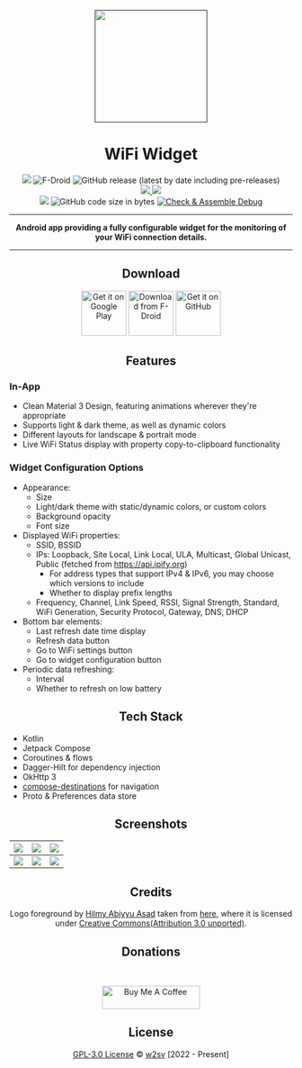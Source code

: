 <p align="center">
  <a href=""><img width="200" height="200" src="https://github.com/w2sv/WiFi-Widget/blob/main/app/src/main/res/mipmap-xxxhdpi/logo_round.png"></a>
</p>
<h1 align="center">WiFi Widget</h1>

<p align="center">
  <img src="https://img.shields.io/endpoint?color=green&logo=google-play&logoColor=green&url=https%3A%2F%2Fplay.cuzi.workers.dev%2Fplay%3Fi%3Dcom.w2sv.wifiwidget%26l%3DPlay%2520Store%26m%3D%24version"/>
  <img alt="F-Droid" src="https://img.shields.io/f-droid/v/com.w2sv.wifiwidget">
  <img alt="GitHub release (latest by date including pre-releases)" src="https://img.shields.io/github/v/release/w2sv/WiFi-Widget?include_prereleases"/>

  <br>

  <a href="https://github.com/w2sv/WiFi-Widget/releases">
    <img src="https://img.shields.io/github/downloads/w2sv/WiFi-Widget/total?label=Downloads&logo=github"/>
  </a>
  <img src="https://img.shields.io/endpoint?color=green&logo=google-play&logoColor=green&url=https%3A%2F%2Fplay.cuzi.workers.dev%2Fplay%3Fi%3Dcom.w2sv.wifiwidget%26l%3DDownloads%26m%3D%24totalinstalls"/>

  <br>

  <img src="https://img.shields.io/github/license/w2sv/WiFi-Widget">
  <img alt="GitHub code size in bytes" src="https://img.shields.io/github/languages/code-size/w2sv/WiFi-Widget">
  <a href="https://github.com/w2sv/WiFi-Widget/actions/workflows/workflow.yaml"><img alt="Check & Assemble Debug" src="https://github.com/w2sv/WiFi-Widget/actions/workflows/workflow.yaml/badge.svg"></a>

</p>

------

<p align="center">
<b>Android app providing a fully configurable widget for the monitoring of your WiFi connection details.</b>
</p>

------

<h2 align="center">Download</h2>

<p align="center">
<a href="https://play.google.com/store/apps/details?id=com.w2sv.wifiwidget"><img alt="Get it on Google Play" src="https://play.google.com/intl/en_us/badges/images/generic/en_badge_web_generic.png" height="80"/></a>
<a href="https://f-droid.org/packages/com.w2sv.wifiwidget/"><img alt="Download from F-Droid" src="https://fdroid.gitlab.io/artwork/badge/get-it-on.png" height="80"/></a>
<a href="https://github.com/w2sv/WiFi-Widget/releases/latest"><img alt="Get it on GitHub" src="https://github.com/machiav3lli/oandbackupx/blob/034b226cea5c1b30eb4f6a6f313e4dadcbb0ece4/badge_github.png" height="80"/></a>
</p>

<h2 align="center">Features</h2>

### In-App

- Clean Material 3 Design, featuring animations wherever they're appropriate
- Supports light & dark theme, as well as dynamic colors
- Different layouts for landscape & portrait mode
- Live WiFi Status display with property copy-to-clipboard functionality

### Widget Configuration Options

- Appearance:
    - Size
    - Light/dark theme with static/dynamic colors, or custom colors
    - Background opacity
    - Font size
- Displayed WiFi properties:
    - SSID, BSSID
    - IPs: Loopback, Site Local, Link Local, ULA, Multicast, Global Unicast, Public (fetched
      from https://api.ipify.org)
        - For address types that support IPv4 & IPv6, you may choose which versions to include
        - Whether to display prefix lengths
    - Frequency, Channel, Link Speed, RSSI, Signal Strength, Standard, WiFi Generation, Security
      Protocol, Gateway, DNS, DHCP
- Bottom bar elements:
    - Last refresh date time display
    - Refresh data button
    - Go to WiFi settings button
    - Go to widget configuration button
- Periodic data refreshing:
    - Interval
    - Whether to refresh on low battery

<h2 align="center">Tech Stack</h2>

- Kotlin
- Jetpack Compose
- Coroutines & flows
- Dagger-Hilt for dependency injection
- OkHttp 3
- [compose-destinations](https://github.com/raamcosta/compose-destinations) for navigation
- Proto & Preferences data store

<h2 align="center">Screenshots</h2>

| ![](https://github.com/w2sv/WiFi-Widget/blob/main/app/src/main/play/listings/en-US/graphics/phone-screenshots/1.jpg) | ![](https://github.com/w2sv/WiFi-Widget/blob/main/app/src/main/play/listings/en-US/graphics/phone-screenshots/2.jpg) | ![](https://github.com/w2sv/WiFi-Widget/blob/main/app/src/main/play/listings/en-US/graphics/phone-screenshots/3.jpg) |
|----------------------------------------------------------------------------------------------------------------------|----------------------------------------------------------------------------------------------------------------------|----------------------------------------------------------------------------------------------------------------------|
| ![](https://github.com/w2sv/WiFi-Widget/blob/main/app/src/main/play/listings/en-US/graphics/phone-screenshots/4.jpg) | ![](https://github.com/w2sv/WiFi-Widget/blob/main/app/src/main/play/listings/en-US/graphics/phone-screenshots/5.jpg) | ![](https://github.com/w2sv/WiFi-Widget/blob/main/app/src/main/play/listings/en-US/graphics/phone-screenshots/6.jpg) |

<h2 align="center">Credits</h2>

<p align="center">
Logo foreground by <a href="https://freeicons.io/profile/75801">Hilmy Abiyyu Asad</a> taken
from <a href="https://freeicons.io/computer-devices-3/router-wifi-internet-hotspot-icon-487667#">here</a>,
where it is licensed
under <a href="https://creativecommons.org/licenses/by/3.0/">Creative Commons(Attribution 3.0 unported)</a>.
</p>

<h2 align="center">Donations</h2>
<br>
<p align="center">
<a href="https://www.buymeacoffee.com/w2sv" target="_blank"><img src="https://www.buymeacoffee.com/assets/img/custom_images/orange_img.png" alt="Buy Me A Coffee" style="height: 41px !important;width: 174px !important" ></a>
</p>

<h2 align="center">License</h2>

<p align="center">
<a href="https://github.com/w2sv/WiFi-Widget/blob/main/LICENSE">GPL-3.0 License</a> © <a href="https://github.com/w2sv">w2sv</a> [2022 - Present]
</p>
